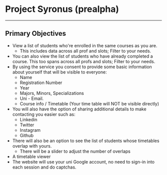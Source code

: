 # Project Syronus (prealpha)
---

## Primary Objectives
- View a list of students who're enrolled in the same courses as you are.
    - This includes data across all prof and slots; Filter to your needs.
- You can also view the list of students who have already completed a course. This too spans across all profs and slots; Filter to your needs.
- By using the service you consent to provide some basic information about yourself that will be visible to everyone:
    - Name
    - Registration Number
    - Year
    - Majors, Minors, Specializations
    - Uni - Email.
    - Course info / Timetable (Your time table will NOT be visible directly)
- You will also have the option of sharing additional details to make contacting you easier such as:
    - Linkedin
    - Twitter
    - Instagram
    - Github
- There will also be an option to see the list of students whose timetables overlap with yours.
    - There will be a slider to adjust the number of overlaps
- A timetable viewer
- The website will use your uni Google account, no need to sign-in into each session and do captchas. 
